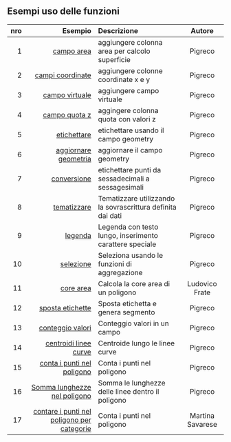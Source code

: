 ## Esempi uso delle funzioni

nro|Esempio|Descrizione|Autore
---:|------:|:----------|:------:
1|[campo area](./es/add_col_area.md)|aggiungere colonna area per calcolo superficie|Pigreco
2|[campi coordinate](./es/add_coord_xy.md)|aggiungere colonne coordinate x e y|Pigreco
3|[campo virtuale](./es/add_campo_virtuale.md)|aggiungere campo virtuale|Pigreco
4|[campo quota z](./es/add_col_z.md)|aggingere colonna quota con valori z|Pigreco
5|[etichettare](./es/etichette.md)|etichettare usando il campo geometry|Pigreco
6|[aggiornare geometria](./es/agg_geom.md)|aggiornare il campo geometry|Pigreco
7|[conversione](./es/conversione.md)|etichettare punti da sessadecimali a sessagesimali|Pigreco
8|[tematizzare](./es/tematizzare.md)|Tematizzare utilizzando la sovrascrittura definita dai dati|Pigreco
9|[legenda](./es/espressione_regolare.md)|Legenda con testo lungo, inserimento carattere speciale|Pigreco
10|[selezione](./es/select_with_aggregate.md)|Seleziona usando le funzioni di aggregazione|Pigreco
11|[core area](./es/core_area.md)|Calcola la core area di un poligono | Ludovico Frate
12|[sposta etichette](./es/sposta_etichetta_linea.md)|Sposta etichetta e genera segmento|Pigreco
13|[conteggio valori](./es/conteggio.md)|Conteggio valori in un campo|Pigreco
14|[centroidi linee curve](./es/centroid_linee.md)|Centroide lungo le linee curve|Pigreco
15|[conta i punti nel poligono](./es/conta_punti_in_poligono.md)|Conta i punti nel poligono|Pigreco
16|[Somma lunghezze nel poligono](./es/somma_lunghezze_nel_poligono.md)|Somma le lunghezze delle linee dentro il poligono|Pigreco
17|[contare i punti nel poligono per categorie](./es/punti_in_poligoni_categorie.md)|Conta i punti nel poligono|Martina Savarese
